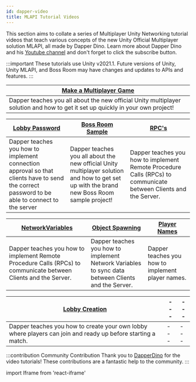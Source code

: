```yaml
---
id: dapper-video
title: MLAPI Tutorial Videos
---
```


This section aims to collate a series of Multiplayer Unity Networking tutorial videos that teach various concepts of the new Unity Official Multiplayer solution MLAPI, all made by Dapper Dino. Learn more about Dapper Dino and his [Youtube channel](https://www.youtube.com/channel/UCjCpZyil4D8TBb5nVTMMaUw) and don't forget to click the subscribe button.

:::important
These tutorials use Unity v2021.1. Future versions of Unity, Unity MLAPI, and Boss Room may have changes and updates to APIs and features.
:::

<div class="table-columns-plain">

|<div class="buttons-pages"><a class="button button--outline button--secondary button--lg" href="makeamultiplayergame">Make a Multiplayer Game</a></div>| 
| --- | 
| Dapper teaches you all about the new official Unity multiplayer solution and how to get it set up quickly in your own project!  | 
</div>

<div class="table-columns-plain">

 
|<div class="buttons-pages"><a class="button button--outline button--secondary button--lg" href="lobbypassword">Lobby Password</a></div>| <div class="buttons-pages"><a class="button button--outline button--secondary button--lg" href="bossroomsample"> Boss Room Sample</a></div>| <div class="buttons-pages"><a class="button button--outline button--secondary button--lg" href="dapper-rpcs"> RPC's</a></div>|
| --- | --- |--- |
| Dapper teaches you how to implement connection approval so that clients have to send the correct password to be able to connect to the server | Dapper teaches you all about the new official Unity multiplayer solution and how to get set up with the brand new Boss Room sample project! |Dapper teaches you how to implement Remote Procedure Calls (RPCs) to communicate between Clients and the Server.| 
</div>

<div class="table-columns-plain">

|<div class="buttons-pages"><a class="button button--outline button--secondary button--lg" href="dapper-networkvariables">NetworkVariables</a></div>| <div class="buttons-pages"><a class="button button--outline button--secondary button--lg" href="dapper-objectspawning"> Object Spawning </a></div>| <div class="buttons-pages"><a class="button button--outline button--secondary button--lg" href="dapper-playernames">Player Names</a></div>|
| --- | --- |--- |
|Dapper teaches you how to implement Remote Procedure Calls (RPCs) to communicate between Clients and the Server.| Dapper teaches you how to implement Network Variables to sync data between Clients and the Server.| Dapper teaches you how to implement player names. |

</div>



<div class="table-columns-plain">

|<div class="buttons-pages"><a class="button button--outline button--secondary button--lg" href="lobbycreation">Lobby Creation</a></div>| --- | --- |
| --- | --- |--- |
|Dapper teaches you how to create your own lobby where players can join and ready up before starting a match.| --- | --- |

</div>



:::contribution Community Contribution
Thank you to [DapperDino](https://www.youtube.com/channel/UCjCpZyil4D8TBb5nVTMMaUw) for the video tutorials! These contributions are a fantastic help to the community.
:::

import Iframe from 'react-iframe'
